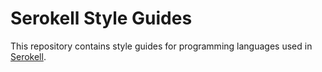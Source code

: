 # Serokell Style Guides

This repository contains style guides for programming languages used
in [Serokell](https://serokell.io/).

